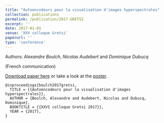 ```yaml
---
title: "Autoencodeurs pour la visualisation d'images hyperspectrales"
collection: publications
permalink: /publication/2017-GRETSI
excerpt: ''
date: 2017-01-01
venue: 'XXV colloque Gretsi'
paperurl: ''
type: 'conference'
---
```


Authors: *Alexandre Boulch*, *Nicolas Audebert* and *Dominique Dubucq*

(French communication)


[Download paper here](https://aboulch.github.io/files/2017_gretsi-autoencodeurs.pdf) or take a look at the [poster](https://aboulch.github.io/files/posters/2017_gretsi-autoencodeurs_poster.pdf).

```
@inproceedings{boulch2017gretsi,
  TITLE = {{Autoencodeurs pour la visualisation d'images hyperspectrales}},
  AUTHOR = {Boulch, Alexandre and Audebert, Nicolas and Dubucq, Dominique},
  BOOKTITLE = {{XXVI colloque Gretsi 2017}},
  YEAR = {2017},
}

```
